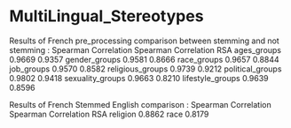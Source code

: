 # MultiLingual_Stereotypes
Results of French pre_processing comparison between stemming and not stemming : 
                    Spearman Correlation    Spearman Correlation RSA
ages_groups         0.9669                  0.9357
gender_groups       0.9581                  0.8666
race_groups         0.9657                  0.8844
job_groups          0.9570                  0.8582
religious_groups    0.9739                  0.9212
political_groups    0.9802                  0.9418
sexuality_groups    0.9663                  0.8210
lifestyle_groups    0.9639                  0.8596

Results of French Stemmed English comparison : 
                    Spearman Correlation    Spearman Correlation RSA
religion            0.8862
race                0.8179